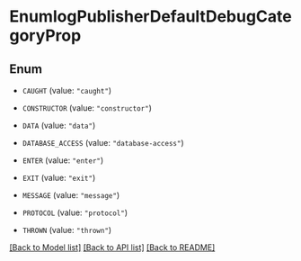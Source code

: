 # EnumlogPublisherDefaultDebugCategoryProp

## Enum


* `CAUGHT` (value: `"caught"`)

* `CONSTRUCTOR` (value: `"constructor"`)

* `DATA` (value: `"data"`)

* `DATABASE_ACCESS` (value: `"database-access"`)

* `ENTER` (value: `"enter"`)

* `EXIT` (value: `"exit"`)

* `MESSAGE` (value: `"message"`)

* `PROTOCOL` (value: `"protocol"`)

* `THROWN` (value: `"thrown"`)


[[Back to Model list]](../README.md#documentation-for-models) [[Back to API list]](../README.md#documentation-for-api-endpoints) [[Back to README]](../README.md)


